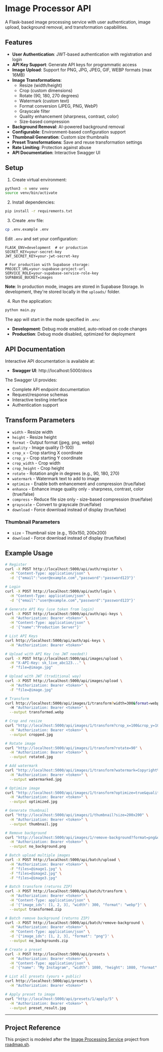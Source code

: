 # Image Processor API

A Flask-based image processing service with user authentication, image upload, background removal, and transformation capabilities.

## Features

- **User Authentication**: JWT-based authentication with registration and login
- **API Key Support**: Generate API keys for programmatic access
- **Image Upload**: Support for PNG, JPG, JPEG, GIF, WEBP formats (max 16MB)
- **Image Transformations**:
  - Resize (width/height)
  - Crop (custom dimensions)
  - Rotate (90, 180, 270 degrees)
  - Watermark (custom text)
  - Format conversion (JPEG, PNG, WebP)
  - Grayscale filter
  - Quality enhancement (sharpness, contrast, color)
  - Size-based compression
- **Background Removal**: AI-powered background removal
- **Configurable**: Environment-based configuration support
- **Thumbnail Generation**: Custom size thumbnails
- **Preset Transformations**: Save and reuse transformation settings
- **Rate Limiting**: Protection against abuse
- **API Documentation**: Interactive Swagger UI

## Setup

1. Create virtual environment:
```bash
python3 -m venv venv
source venv/bin/activate
```

2. Install dependencies:
```bash
pip install -r requirements.txt
```

3. Create .env file:
```bash
cp .env.example .env
```

Edit `.env` and set your configuration:
```
FLASK_ENV=development  # or production
SECRET_KEY=your-secret-key
JWT_SECRET_KEY=your-jwt-secret-key

# For production with Supabase storage:
PROJECT_URL=your-supabase-project-url
SERVICE_ROLE=your-supabase-service-role-key
SUPABASE_BUCKET=images
```

**Note**: In production mode, images are stored in Supabase Storage. In development, they're stored locally in the `uploads/` folder.

4. Run the application:
```bash
python main.py
```

The app will start in the mode specified in `.env`:
- **Development**: Debug mode enabled, auto-reload on code changes
- **Production**: Debug mode disabled, optimized for deployment

## API Documentation

Interactive API documentation is available at:
- **Swagger UI**: http://localhost:5000/docs

The Swagger UI provides:
- Complete API endpoint documentation
- Request/response schemas
- Interactive testing interface
- Authentication support

## Transform Parameters
- `width` - Resize width
- `height` - Resize height
- `format` - Output format (jpeg, png, webp)
- `quality` - Image quality (1-100)
- `crop_x` - Crop starting X coordinate
- `crop_y` - Crop starting Y coordinate
- `crop_width` - Crop width
- `crop_height` - Crop height
- `rotate` - Rotation angle in degrees (e.g., 90, 180, 270)
- `watermark` - Watermark text to add to image
- `optimize` - Enable both enhancement and compression (true/false)
- `enhance` - Enhance image quality only - sharpness, contrast, color (true/false)
- `compress` - Reduce file size only - size-based compression (true/false)
- `grayscale` - Convert to grayscale (true/false)
- `download` - Force download instead of display (true/false)

### Thumbnail Parameters
- `size` - Thumbnail size (e.g., 150x150, 200x200)
- `download` - Force download instead of display (true/false)

## Example Usage

```bash
# Register
curl -X POST http://localhost:5000/api/auth/register \
  -H "Content-Type: application/json" \
  -d '{"email":"user@example.com","password":"password123"}'

# Login
curl -X POST http://localhost:5000/api/auth/login \
  -H "Content-Type: application/json" \
  -d '{"email":"user@example.com","password":"password123"}'

# Generate API Key (use token from login)
curl -X POST http://localhost:5000/api/auth/api-keys \
  -H "Authorization: Bearer <token>" \
  -H "Content-Type: application/json" \
  -d '{"name":"Production Server"}'

# List API Keys
curl http://localhost:5000/api/auth/api-keys \
  -H "Authorization: Bearer <token>"

# Upload with API Key (no JWT needed!)
curl -X POST http://localhost:5000/api/images/upload \
  -H "X-API-Key: sk_live_abc123..." \
  -F "file=@image.jpg"

# Upload with JWT (traditional way)
curl -X POST http://localhost:5000/api/images/upload \
  -H "Authorization: Bearer <token>" \
  -F "file=@image.jpg"

# Transform
curl http://localhost:5000/api/images/1/transform?width=300&format=webp \
  -H "Authorization: Bearer <token>" \
  --output transformed.webp

# Crop and resize
curl "http://localhost:5000/api/images/1/transform?crop_x=100&crop_y=100&crop_width=500&crop_height=500&width=200" \
  -H "Authorization: Bearer <token>" \
  --output cropped.jpg

# Rotate image
curl "http://localhost:5000/api/images/1/transform?rotate=90" \
  -H "Authorization: Bearer <token>" \
  --output rotated.jpg

# Add watermark
curl "http://localhost:5000/api/images/1/transform?watermark=Copyright%202025" \
  -H "Authorization: Bearer <token>" \
  --output watermarked.jpg

# Optimize image
curl "http://localhost:5000/api/images/1/transform?optimize=true&quality=80" \
  -H "Authorization: Bearer <token>" \
  --output optimized.jpg

# Generate thumbnail
curl "http://localhost:5000/api/images/1/thumbnail?size=200x200" \
  -H "Authorization: Bearer <token>" \
  --output thumbnail.jpg

# Remove background
curl "http://localhost:5000/api/images/1/remove-background?format=png&download=true" \
  -H "Authorization: Bearer <token>" \
  --output no_background.png

# Batch upload multiple images
curl -X POST http://localhost:5000/api/batch/upload \
  -H "Authorization: Bearer <token>" \
  -F "files=@image1.jpg" \
  -F "files=@image2.jpg" \
  -F "files=@image3.jpg"

# Batch transform (returns ZIP)
curl -X POST http://localhost:5000/api/batch/transform \
  -H "Authorization: Bearer <token>" \
  -H "Content-Type: application/json" \
  -d '{"image_ids": [1, 2, 3], "width": 300, "format": "webp"}' \
  --output transformed.zip

# Batch remove background (returns ZIP)
curl -X POST http://localhost:5000/api/batch/remove-background \
  -H "Authorization: Bearer <token>" \
  -H "Content-Type: application/json" \
  -d '{"image_ids": [1, 2, 3], "format": "png"}' \
  --output no_backgrounds.zip

# Create a preset
curl -X POST http://localhost:5000/api/presets \
  -H "Authorization: Bearer <token>" \
  -H "Content-Type: application/json" \
  -d '{"name": "My Instagram", "width": 1080, "height": 1080, "format": "jpeg", "quality": 90}'

# List all presets (yours + public)
curl http://localhost:5000/api/presets \
  -H "Authorization: Bearer <token>"

# Apply preset to image
curl "http://localhost:5000/api/presets/1/apply/5" \
  -H "Authorization: Bearer <token>" \
  --output preset_result.jpg
```

---

## Project Reference

This project is modeled after the [Image Processing Service](https://roadmap.sh/projects/image-processing-service) project from [roadmap.sh](https://roadmap.sh).

